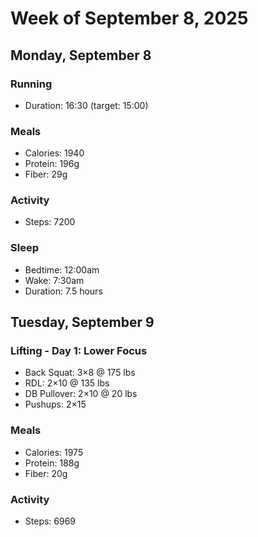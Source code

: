# Week of September 8, 2025

## Monday, September 8

### Running
- Duration: 16:30 (target: 15:00)

### Meals
- Calories: 1940
- Protein: 196g
- Fiber: 29g

### Activity
- Steps: 7200

### Sleep
- Bedtime: 12:00am
- Wake: 7:30am
- Duration: 7.5 hours

## Tuesday, September 9

### Lifting - Day 1: Lower Focus
- Back Squat: 3×8 @ 175 lbs
- RDL: 2×10 @ 135 lbs  
- DB Pullover: 2×10 @ 20 lbs
- Pushups: 2×15

### Meals
- Calories: 1975
- Protein: 188g
- Fiber: 20g

### Activity
- Steps: 6969